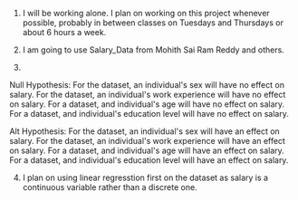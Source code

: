 1. I will be working alone. I plan on working on this project whenever possible, probably in between classes on Tuesdays and Thursdays or about 6 hours a week.

2. I am going to use Salary_Data from Mohith Sai Ram Reddy and others.

3. 
Null Hypothesis:
For the dataset, an individual's sex will have no effect on salary.
For the dataset, an individual's work experience will have no effect on salary.
For a dataset, and individual's age will have no effect on salary.
For a dataset, and individual's education level will have no effect on salary.

Alt Hypothesis:
For the dataset, an individual's sex will have an effect on salary.
For the dataset, an individual's work experience will have an effect on salary.
For a dataset, and individual's age will have an effect on salary.
For a dataset, and individual's education level will have an effect on salary.

4. I plan on using linear regresstion first on the dataset as salary is a continuous variable rather than a discrete one.

